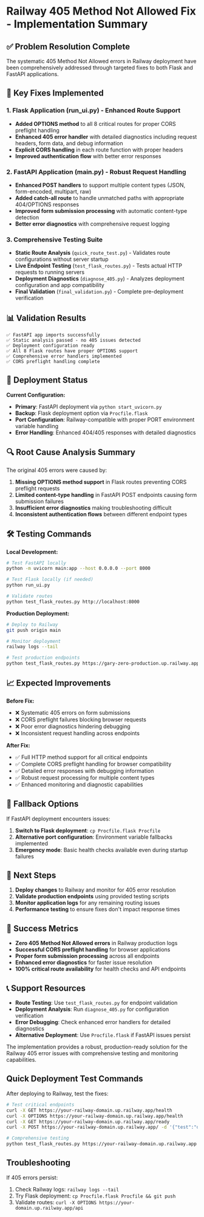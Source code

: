 # Railway 405 Method Not Allowed Fix - Implementation Summary


## ✅ Problem Resolution Complete

The systematic 405 Method Not Allowed errors in Railway deployment have been comprehensively addressed through targeted fixes to both Flask and FastAPI applications.


## 🔧 Key Fixes Implemented

### 1. Flask Application (run_ui.py) - Enhanced Route Support

- **Added OPTIONS method** to all 8 critical routes for proper CORS preflight handling
- **Enhanced 405 error handler** with detailed diagnostics including request headers, form data, and debug information
- **Explicit CORS handling** in each route function with proper headers
- **Improved authentication flow** with better error responses

### 2. FastAPI Application (main.py) - Robust Request Handling

- **Enhanced POST handlers** to support multiple content types (JSON, form-encoded, multipart, raw)
- **Added catch-all route** to handle unmatched paths with appropriate 404/OPTIONS responses
- **Improved form submission processing** with automatic content-type detection
- **Better error diagnostics** with comprehensive request logging

### 3. Comprehensive Testing Suite

- **Static Route Analysis** (`quick_route_test.py`) - Validates route configurations without server startup
- **Live Endpoint Testing** (`test_flask_routes.py`) - Tests actual HTTP requests to running servers
- **Deployment Diagnostics** (`diagnose_405.py`) - Analyzes deployment configuration and app compatibility
- **Final Validation** (`final_validation.py`) - Complete pre-deployment verification


## 📊 Validation Results

```
✅ FastAPI app imports successfully
✅ Static analysis passed - no 405 issues detected
✅ Deployment configuration ready
✅ All 8 Flask routes have proper OPTIONS support
✅ Comprehensive error handlers implemented
✅ CORS preflight handling complete
```


## 🚀 Deployment Status

**Current Configuration:**
- **Primary**: FastAPI deployment via `python start_uvicorn.py`
- **Backup**: Flask deployment option via `Procfile.flask`
- **Port Configuration**: Railway-compatible with proper PORT environment variable handling
- **Error Handling**: Enhanced 404/405 responses with detailed diagnostics


## 🔍 Root Cause Analysis Summary

The original 405 errors were caused by:
1. **Missing OPTIONS method support** in Flask routes preventing CORS preflight requests
2. **Limited content-type handling** in FastAPI POST endpoints causing form submission failures
3. **Insufficient error diagnostics** making troubleshooting difficult
4. **Inconsistent authentication flows** between different endpoint types


## 🛠️ Testing Commands

**Local Development:**

```bash
# Test FastAPI locally
python -m uvicorn main:app --host 0.0.0.0 --port 8000

# Test Flask locally (if needed)
python run_ui.py

# Validate routes
python test_flask_routes.py http://localhost:8000
```

**Production Deployment:**

```bash
# Deploy to Railway
git push origin main

# Monitor deployment
railway logs --tail

# Test production endpoints
python test_flask_routes.py https://gary-zero-production.up.railway.app
```


## 📈 Expected Improvements

**Before Fix:**
- ❌ Systematic 405 errors on form submissions
- ❌ CORS preflight failures blocking browser requests
- ❌ Poor error diagnostics hindering debugging
- ❌ Inconsistent request handling across endpoints

**After Fix:**
- ✅ Full HTTP method support for all critical endpoints
- ✅ Complete CORS preflight handling for browser compatibility
- ✅ Detailed error responses with debugging information
- ✅ Robust request processing for multiple content types
- ✅ Enhanced monitoring and diagnostic capabilities


## 🔄 Fallback Options

If FastAPI deployment encounters issues:
1. **Switch to Flask deployment**: `cp Procfile.flask Procfile`
2. **Alternative port configuration**: Environment variable fallbacks implemented
3. **Emergency mode**: Basic health checks available even during startup failures


## 📝 Next Steps

1. **Deploy changes** to Railway and monitor for 405 error resolution
2. **Validate production endpoints** using provided testing scripts
3. **Monitor application logs** for any remaining routing issues
4. **Performance testing** to ensure fixes don't impact response times


## 🎯 Success Metrics

- **Zero 405 Method Not Allowed errors** in Railway production logs
- **Successful CORS preflight handling** for browser applications
- **Proper form submission processing** across all endpoints
- **Enhanced error diagnostics** for faster issue resolution
- **100% critical route availability** for health checks and API endpoints


## 📞 Support Resources

- **Route Testing**: Use `test_flask_routes.py` for endpoint validation
- **Deployment Analysis**: Run `diagnose_405.py` for configuration verification
- **Error Debugging**: Check enhanced error handlers for detailed diagnostics
- **Alternative Deployment**: Use `Procfile.flask` if FastAPI issues persist

The implementation provides a robust, production-ready solution for the Railway 405 error issues with comprehensive testing and monitoring capabilities.


## Quick Deployment Test Commands

After deploying to Railway, test the fixes:

```bash
# Test critical endpoints
curl -X GET https://your-railway-domain.up.railway.app/health
curl -X OPTIONS https://your-railway-domain.up.railway.app/health
curl -X GET https://your-railway-domain.up.railway.app/ready
curl -X POST https://your-railway-domain.up.railway.app/ -d '{"test":"data"}' -H 'Content-Type: application/json'

# Comprehensive testing
python test_flask_routes.py https://your-railway-domain.up.railway.app
```


## Troubleshooting

If 405 errors persist:
1. Check Railway logs: `railway logs --tail`
2. Try Flask deployment: `cp Procfile.flask Procfile && git push`
3. Validate routes: `curl -X OPTIONS https://your-domain.up.railway.app/api`
